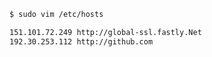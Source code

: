 ```bash
$ sudo vim /etc/hosts
```

```txt
151.101.72.249 http://global-ssl.fastly.Net
192.30.253.112 http://github.com
```
